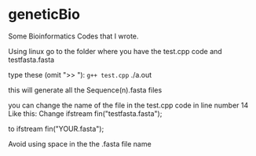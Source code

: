 # geneticBio
Some Bioinformatics Codes that I wrote. 

Using linux 
go to the folder where you have the test.cpp code and testfasta.fasta

type these (omit ">> "):
` g++ test.cpp
` ./a.out

this will generate all the Sequence(n).fasta files


you can change the name of the file in the test.cpp code in line number 14
Like this:
Change 
	ifstream fin("testfasta.fasta");

to 
     	ifstream fin("YOUR.fasta");

Avoid using space in the the .fasta file name
